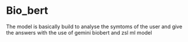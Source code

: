# Bio_bert
The model is basically build to analyse the symtoms of the user and give the answers with the use of gemini biobert and zsl ml model
